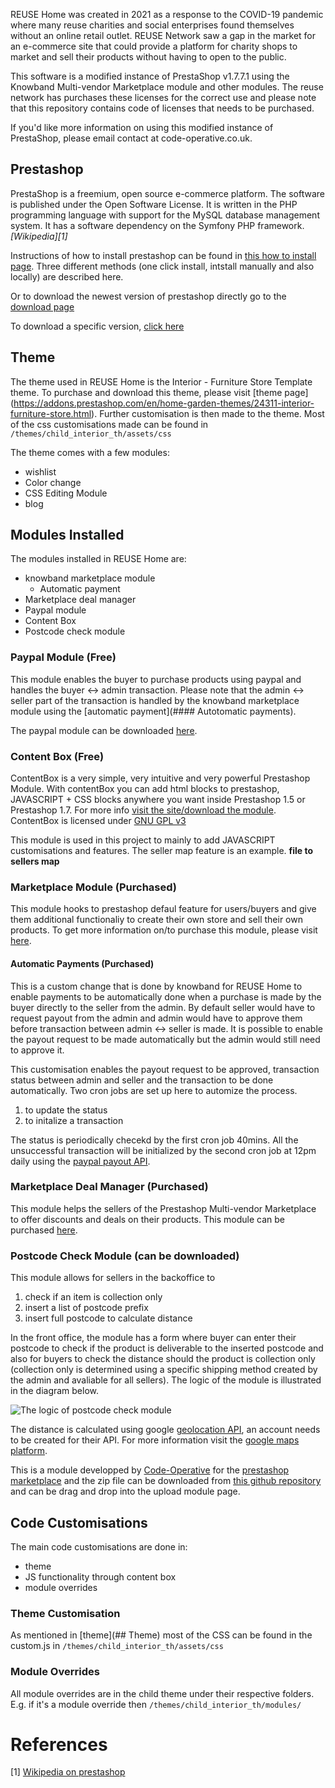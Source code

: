 REUSE Home was created in 2021 as a response to the COVID-19 pandemic where many reuse charities and social enterprises found themselves without an online retail outlet. REUSE Network saw a gap in the market for an e-commerce site that could provide a platform for charity shops to market and sell their products without having to open to the public. 

This software is a modified instance of PrestaShop v1.7.7.1 using the Knowband Multi-vendor Marketplace module and other modules. The reuse network has purchases these licenses for the correct use and please note that this repository contains code of licenses that needs to be purchased.

If you'd like more information on using this modified instance of PrestaShop, please email contact at code-operative.co.uk.

## Prestashop 
PrestaShop is a freemium, open source e-commerce platform. The software is published under the Open Software License. It is written in the PHP programming language with support for the MySQL database management system. It has a software dependency on the Symfony PHP framework. <cite>[Wikipedia][1]</cite> 

Instructions of how to install prestashop can be found in [this how to install page](https://www.prestashop.com/en/blog/how-to-install-prestashop). Three different methods (one click install, intstall manually and also locally) are described here. 

Or to download the newest version of prestashop directly go to the [download page](https://www.prestashop.com/en/download)

To download a specific version, [click here](https://www.prestashop.com/en/versions)

## Theme
The theme used in REUSE Home is the Interior - Furniture Store Template theme. To purchase and download this theme, please visit [theme page] (https://addons.prestashop.com/en/home-garden-themes/24311-interior-furniture-store.html). Further customisation is then made to the theme. Most of the css customisations made can be found in `/themes/child_interior_th/assets/css`

The theme comes with a few modules:
- wishlist 
- Color change
- CSS Editing Module
- blog 

## Modules Installed
The modules installed in REUSE Home are: 
- knowband marketplace module 
  - Automatic payment
- Marketplace deal manager
- Paypal module 
- Content Box
- Postcode check module 

### Paypal Module (Free)
This module enables the buyer to purchase products using paypal and handles the buyer <-> admin transaction. Please note that the admin <-> seller part of the transaction is handled by the knowband marketplace module using the [automatic payment](#### Autotomatic payments).

The paypal module can be downloaded [here](https://addons.prestashop.com/en/payment-card-wallet/1748-paypal-official.html). 

### Content Box (Free) 
ContentBox is a very simple, very intuitive and very powerful Prestashop Module. With contentBox you can add html blocks to prestashop, JAVASCRIPT + CSS blocks anywhere you want inside Prestashop 1.5 or Prestashop 1.7. For more info [visit the site/download the module](https://contentbox.org/). ContentBox is licensed under [GNU GPL v3](https://www.gnu.org/licenses/gpl-3.0.html)

This module is used in this project to mainly to add JAVASCRIPT customisations and features. The seller map feature is an example. **file to sellers map**

### Marketplace Module (Purchased)
This module hooks to prestashop defaul feature for users/buyers and give them additional functionaliy to create their own store and sell their own products. To get more information on/to purchase this module, please visit [here](https://www.knowband.com/prestashop-marketplace).

#### Automatic Payments (Purchased)
This is a custom change that is done by knowband for REUSE Home to enable payments to be automatically done when a purchase is made by the buyer directly to the seller from the admin. By default seller would have to request payout from the admin and admin would have to approve them before transaction between admin <-> seller is made. It is possible to enable the payout request to be made automatically but the admin would still need to approve it. 

This customisation enables the payout request to be approved, transaction status between admin and seller and the transaction to be done automatically. Two cron jobs are set up here to automize the process.
1) to update the status 
2) to initalize a transaction

The status is periodically checekd by the first cron job 40mins. All the unsuccessful transaction will be initialized by the second cron job at 12pm daily using the [paypal payout API](https://developer.paypal.com/docs/api/payments.payouts-batch/v1/).

### Marketplace Deal Manager (Purchased) 
This module helps the sellers of the Prestashop Multi-vendor Marketplace to offer discounts and deals on their products. This module can be purchased [here](https://www.knowband.com/index.php?route=product/product&product_id=197). 

### Postcode Check Module (can be downloaded)
This module allows for sellers in the backoffice to 
1) check if an item is collection only 
2) insert a list of postcode prefix 
3) insert full postcode to calculate distance  

In the front office, the module has a form where buyer can enter their postcode to check if the product is deliverable to the inserted postcode and also for buyers to check the distance should the product is collection only (collection only is determined using a specific shipping method created by the admin and avaliable for all sellers). The logic of the module is illustrated in the diagram below. 

![The logic of postcode check module](https://user-images.githubusercontent.com/39419492/117545554-30d98000-b01e-11eb-8c20-fd3a865ba8b0.png)

The distance is calculated using google [geolocation API](https://developers.google.com/maps/documentation/geolocation/overview), an account needs to be created for their API. For more information visit the [google maps platform](https://cloud.google.com/maps-platform).

This is a module developped by [Code-Operative](https://code-operative.co.uk/) for the [prestashop marketplace](###marketplace-module) and the zip file can be downloaded from [this github repository](https://github.com/Code-Operative/Reuse/blob/master/postcodecheck.zip) and can be drag and drop into the upload module page. 

## Code Customisations 
The main code customisations are done in: 
- theme 
- JS functionality through content box 
- module overrides 

### Theme Customisation 
As mentioned in [theme](## Theme) most of the CSS can be found in the custom.js in `/themes/child_interior_th/assets/css`

### Module Overrides
All module overrides are in the child theme under their respective folders. E.g. if it's a module override then `/themes/child_interior_th/modules/`

# References
[1] [Wikipedia on prestashop](https://en.wikipedia.org/wiki/PrestaShop)
